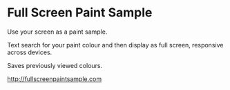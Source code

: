 # Full Screen Paint Sample

Use your screen as a paint sample.

Text search for your paint colour and then display as full screen, responsive across devices.

Saves previously viewed colours.

http://fullscreenpaintsample.com
